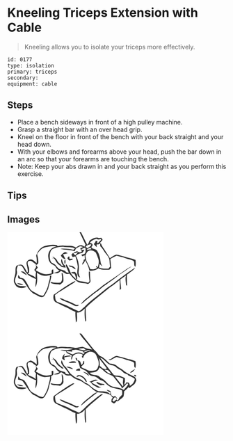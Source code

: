 # Kneeling Triceps Extension with Cable
> Kneeling allows you to isolate your triceps more effectively.

``` 
id: 0177 
type: isolation 
primary: triceps 
secondary:  
equipment: cable 
``` 

## Steps

 - Place a bench sideways in front of a high pulley machine.
 - Grasp a straight bar with an over head grip.
 - Kneel on the floor in front of the bench with your back straight and your head down.
 - With your elbows and forearms above your head, push the bar down in an arc so that your forearms are touching the bench.
 - Note: Keep your abs drawn in and your back straight as you perform this exercise.

## Tips


## Images

<svg width="360" height="175pt" viewBox="0 0 270 175" xmlns="http://www.w3.org/2000/svg">
  <g fill="#FFF">
    <path d="M0 0h124.6c3.68 7 6.78 14.28 10.29 21.36-.59 1.17-1.18 2.33-1.77 3.5-1.92-1.15-3.86-2.67-6.21-2.61-3.31.06-5.88 2.45-8.5 4.15-6.08-4.49-13.98-2.48-20.95-3.43-3.57-.5-7.1.28-10.57 1.03-.33-.42-1-1.27-1.34-1.69-7.19-1.52-14.59-.24-21.55 1.73-7.33 2.58-12.05 9.48-14.27 16.65 1.2 4.08 1.22 8.39.93 12.6-2.96-2.39-5.59-5.75-9.58-6.37-4.31-.28-8.74 3.48-7.85 8.05.87 4.22 2.05 8.39 2.23 12.73-.42.63-.85 1.27-1.26 1.91-2.06-4.54-4.29-9.22-7.73-12.88-3.34-1.85-7.28-.18-10.54 1.04-2.93 4.25-1.23 9.62-2.26 14.36-.77 4.55-3.25 9.04-2.2 13.73 1.53 3.82 3.66 8.14 7.87 9.49 4.62 1.28 9.91 1.14 14.02-1.58-5.32-1.69-11.55.33-16.37-2.97-2.08-2.38-4.53-5.39-3.61-8.77 1-5.01 4.25-9.66 3.15-14.95-.94-3.54.75-6.76 2.19-9.87 2.16.4 4.95-.45 6.57 1.43 3.11 3.77 4.59 8.63 7.91 12.26 4.3 4.97 10.55 7.5 16.53 9.83-.68 4.66-1.3 9.35-1.17 14.07 4.2-7.66 2.99-16.62 2.4-24.95 4.92 3.04 10.51 5.92 16.47 5.35 4.26-.31 8.24-2 12.12-3.67-.12-2.49-.23-4.99-.37-7.49-3.82.4-2.43 4.29-2.58 6.9-4.76 1.24-9.85 2.29-14.68.74-4.55-1.48-8.85-3.71-12.85-6.31 1.17-1.5 2.36-2.98 3.57-4.44-.45-.71-1.33-2.14-1.78-2.86l-.85.7.03-3.5.69.94c.65-.59 1.94-1.78 2.59-2.37.79-5.47-.76-10.81-1.95-16.09 2.46-4.18 5.8-7.88 9.95-10.43 3.32-1.86 7.28-1.6 10.86-2.65 4.2-1.11 8.53-.71 12.8-.27-3.02.99-6.25 1.79-8.78 3.82-4.3 3.89-6.56 10.02-5.34 15.76.3 4.31 2.3 8.62 6 11.01 2.37 1.6 5.56 2.41 6.8 5.26 1.36 2.83 3.91 4.69 6.54 6.26-3.33 1.49-6.83 2.53-10.19 3.92 2.19.14 4.42.47 6.62.15 2.48-.44 4.15-2.44 5.9-4.06 2.98 1.6 5.83 3.43 8.71 5.2 1.83 1.13 4.03-.02 5.97-.21 3.77 4.97 8.09 9.61 13.18 13.24 5.47 4.12 12.76 2.25 18.9 4.56 2.27-1.36 4.82-3.26 4.17-6.31-.78-4.95-.57-9.97-.88-14.96-.33-.09-.99-.28-1.32-.37l-.48.22c-.38 5.07.25 10.15.94 15.16.44 2.54-1.96 4.9-4.44 3.62-6.01-1.98-12.82-1.34-18.27-4.87.4-.4 1.2-1.2 1.59-1.6-.14-2.4-.29-4.79-.38-7.19-1.14-1.54-2.12-3.23-3.55-4.53-2.25-.16-4.49.25-6.72.49 1.46 1.87 3.62 2.51 5.9 2.48 1.39 3.02 2.68 6.18 2.88 9.54-4.45-3.86-8.83-8.43-10.67-14.19-1.68-4.15-3.72-8.18-6.38-11.79-.32.82-.59 1.66-.82 2.51 1.44 4.16 3.71 7.99 5.08 12.18-2.81.52-4.9-.97-6.37-3.22-2.86-.84-5.75-1.64-8.55-2.66-3.38-1.32-5.41-4.47-7.72-7.06-2.05-2.46-5.55-2.92-7.78-5.12-3-5.98-3.03-13.38-.35-19.49.8-2.11 3.04-3.09 4.92-4.05 5.98-2.48 12.59-3.59 19.03-2.66 5.89.33 11.9.16 17.55 2.1-.61.71-1.83 2.12-2.44 2.83-7.4-1.86-15.16-2.32-22.76-1.78 8.03 2.4 16.63 1.22 24.55 4.13.83-1.5 1.64-3.01 2.43-4.53 2.05-1.24 4.07-2.54 6.23-3.57 2.01-1.22 4.17.57 6.16.92-1.64.74-3.29 1.45-4.95 2.13.41 1.9 1.45 3.5 2.82 4.85-2.01 3.58-5.81 1.93-8.43.14-1.96.84-3.93 1.65-5.92 2.44.54.42 1.08.85 1.62 1.27 1.91-.91 3.94-1.52 6.04-1.85-1.49 1.98-3.18 3.79-4.98 5.48-1.11-1.47-2.24-2.92-3.39-4.36-1.08 1.01-2.25 1.98-3.05 3.24.53 1.34 1.31 2.55 2.03 3.79 1.62-.34 3.25-.68 4.87-1.04 1.86 5.66 3.26 11.48 4.06 17.38-.19 5.36-2.17 11.05.26 16.2.6 1.7 2.43 2.24 3.86 3.02-1.35-3.22-3.01-6.53-2.57-10.12 1.11-9.27.2-19.36-4.9-27.39 3.18-3.17 7.6-3.93 11.65-5.39.96-1.76 2.1-3.42 3.27-5.03-1.97-.02-3.94-.09-5.91-.2 2.01-2.04 4.69-3.08 7.43-3.74.27 3.26 1.02 6.79-.43 9.88-1.49 2.03-4.39 1.81-6.54 2.67.66.93 1.39 1.8 2.1 2.7.9-.44 2.69-1.33 3.59-1.77l.6 6.62-2.14 1.23c-.08.94-.16 1.89-.25 2.83-1.54 1.59-2.49 3.53-2.23 5.77 2.14-2.47 4.69-4.93 4.76-8.47 2.92 5.73 6.38 11.34 7.22 17.85l.33.42.36.35c.48.01 1.44.05 1.93.07 4.68-.23 9.45-1.14 13.14-4.25 5.72 3.52 12.52 2.23 18.87 2.5 1.09-1.06 2.19-2.12 3.28-3.18-.8-5.1-.52-10.3-1.66-15.35 3.62-1.98 7.16-4.14 11.01-5.65 4.68 1.43 9.59 2.06 14.15 3.9 5 2.12 10.75 2.35 15.39 5.33 1.82 2.91-.6 7.68 2.94 9.81.72-3.88.73-7.85.16-11.75-6.15-2.87-12.96-3.63-19.31-5.91-4.66-1.06-9.16-3.01-13.94-3.4-4.14 1.08-7.47 4.04-11.01 6.31-3.02-5.51-6.88-10.49-10.01-15.94-2.02-2.84-4.19-5.6-5.04-9.06l-2.2-1.24c1.63-1.85 3.23-3.73 4.72-5.7-.71-1.12-1.38-2.28-2.19-3.32-1.41.02-2.79.36-4.17.59-4.84-2.44-9.86.36-14.05 2.81-3.68 1.58-2.83 6.48-6.03 8.66-3.81-7.11-7.08-14.49-10.78-21.66l.9-.01H270v175H0V0m98.52 34.68c-2.35 1.31-4.22 3.32-6.12 5.18 1.41 3.36 4.32 5.95 7.95 6.62-1.44-2.85-2.88-5.69-4.24-8.57 2.76-.24 5.52-.67 8.12-1.67-1.81-.71-3.72-2.6-5.71-1.56m-20.57 6.95c.61.83 1.85 2.51 2.46 3.34-1.14-.11-3.44-.35-4.58-.46 1.69.36 3.39.66 5.1.91 2.74 3.52 4.13 8.25 8.1 10.69 1.74 1.25 3.31 2.75 5.15 3.86 2.17.5 4.39.68 6.57 1.15-.36-1.22-.72-2.44-1.06-3.67-4.16-2.54-4.28-7.64-5.98-11.71-2.13 4.8.44 9.62 3.88 12.96-1.64-.55-3.28-1.09-4.91-1.67-.14-.46-.43-1.37-.57-1.83-2.7-1.42-4.88-3.58-6.13-6.38-1.5-3.47-5.04-5.22-8.03-7.19m25.57 3.05c1.07 1.44 1.87 3.29 3.6 4.07 1.86-.24 3.65-.85 5.46-1.33 0-.47 0-1.41-.01-1.88-1.73.09-3.46.2-5.19.31-.33-1.47.34-3.38-1.05-4.47-1 1.05-1.9 2.18-2.81 3.3M99.01 55c2.13-2.1 1.29-5.06 1.03-7.69-2.76 1.7-1.2 5.19-1.03 7.69m6.84 2.45c.76.78 1.53 1.54 2.31 2.3 4.04-.63 6.03 3.74 9.81 4.11-1.71-5.05-7.38-6.38-12.12-6.41m94.52 9.98c-11.84 8.16-23.63 16.36-35.55 24.41-7.75 6.65-16.25 12.33-24.08 18.89-4.89 4.15-10.51 7.82-13.82 13.47 4.51-2.34 7.73-6.37 11.75-9.38 4.76-3.62 9.26-7.56 14.11-11.06 6.34-4.22 11.69-9.77 18.18-13.8 6.09-4.62 12.68-8.56 18.48-13.56 5.54-5 12.38-8.21 18.17-12.88 2.06-1.68 4.5-2.77 6.67-4.29-5.19 1.68-9.39 5.28-13.91 8.2m-16.93 20.76c-5.03 3.74-10.43 6.99-15.23 11.05-11.97 9.95-24.87 18.86-35.67 30.17-3.14 2.3-5.56 6.29-9.59 6.91-6.76-3.43-13.91-6.03-20.46-9.9-5.51-2.04-10.98-4.23-16.45-6.37-3.84-2.44-3.03-7.73-3.92-11.6 5.61-5.09 12.62-8.14 18.79-12.42 3.58-2.18 6.96-4.67 10.59-6.77 2.34-1.47 5.02-2.83 6.17-5.53-13.55 6.33-25.48 15.57-37.64 24.15-1.27 4.62-.62 10.53 3.94 13.12 5.03 2.47 9.97 5.15 15.1 7.43 6.47 2.29 11.93 6.7 18.47 8.87-.57 6.1.59 12.19.84 18.28 1.05-.97 1.99-2.12 1.89-3.66.3-4.47.04-8.97-.2-13.44 5.59.65 9.76-3.21 13.63-6.6-.72 7.43-.49 15.06 1.04 22.38.64-.96 1.8-1.87 1.33-3.19-.63-6.8-.81-13.64-.88-20.46 11.71-11.87 25.24-21.7 38-32.38 4.16-3.67 9.14-6.23 13.32-9.87 2.33-1.98 4.72-3.89 7.2-5.69.39 5.59.45 11.19.19 16.79.85-.67 2.48-1.06 2.39-2.44-.12-5.2-1.46-10.32-1.15-15.55 3.19-2.32 6.36-4.68 9.65-6.89-1.74 4.96-.3 10.21-.05 15.3-.13 1.31.82 1.94 1.95 2.3-.02-6.33-.9-12.64-.21-18.97 4.7-4.12 10.92-6.62 14.22-12.19-12.97 8.27-25.25 17.57-37.26 27.17M23.13 67.86c3.9 1.52 6.58 5.3 10.82 5.97-1.42-1.83-2.91-3.62-4.7-5.1-1.79-1.27-4.07-.95-6.12-.87m70.53 2.56c.46 5.44 2.61 12.02-1.9 16.38-5.81.78-11.74.35-17.41-1.09.46 1.45 1.54 2.46 3.02 2.73 4.43 1.35 9.15.88 13.65 1.9 2.2-1.86 5.45-3.3 5.83-6.51.14-4.44-.17-8.94-1.53-13.18-.42-.06-1.25-.18-1.66-.23m-74.83 3.5c.1 1.96-1.38 5 1.16 5.89 1.98.86 4.63.23 6.11 2.07 7.48 8.82 11.71 21.49 23.28 25.95 4.08 2.32 9.48 6.31 13.93 2.53 3.09-3.67 4.76-8.32 7.19-12.42 1.44-7.9 4.8-15.37 5.54-23.39-.65.12-1.96.36-2.62.47 1.11 5-1.88 9.61-2.59 14.46-1.13 6.98-4.54 13.21-8.2 19.13-1.14 1.51-3.1.68-4.59.39-4.51-.93-8.03-4.09-12.14-5.93-3.1-1.35-6.1-3.42-7.52-6.6-2.44-5.05-4.91-10.1-8.29-14.61-1.62-2.61-5.06-2.74-7.73-3.57-.9-1.67-2.14-3.1-3.53-4.37m-1.86 13.64c2.39 3.27 6.88 3.46 10.57 3.06-3.08-2.17-6.98-2.37-10.57-3.06m73.09 26.11c2.29 1.93 4.58 3.99 7.52 4.89 5.85 2.15 11.44 4.88 17.13 7.38 2.83 1.91 6.79 2.68 8.99-.56-1.62-.01-3.23 0-4.84.03-6.12-3.54-12.65-6.35-19.39-8.47-2.92-1.69-5.96-3.17-9.41-3.27z"/>
    <path d="M142.46 18.31c2.55-3.97 7.15-5.69 11.44-7.05 2.37 2 5.14 1.17 7.82.42.36 2.32-1.45 3.73-3.2 4.77-.99.71-1.84 3.55-3.3 2.3.02-1.11.11-2.22.28-3.32-1.01-.12-2.01-.23-3.01-.34-.21.59-.61 1.77-.82 2.37-.76 1.09-2.32 1.98-2.02 3.52 1.42 1.76 3.08 3.31 4.72 4.87-.16-1.64-.25-3.27-.23-4.93 2.3.36 4.44-.11 6.09-1.85.01 1.62 0 3.23-.02 4.85 4.55 3.96 6.93 9.62 10.75 14.19 2.39 3.04 4.99 6.32 5.37 10.31.26 3.6.32 7.23.99 10.79-.93 1.16-1.84 2.34-2.74 3.53-5.54.13-11.33.6-16.41-2.07.44-2.09.88-4.19 1.24-6.29 1.33 1.76 2.9 3.31 4.72 4.55-.87-2.02-2.52-3.73-2.89-5.94-.94-7.24-2.12-14.92-6.36-21.03-2.2-3.74-7.66-2.31-9.91-6.04.7-1.52 2.84-3.09 1.92-4.94-.39-2.1-2.87-2.08-4.43-2.67z"/>
    <path d="M135.02 24.36c3.14-1.51 6.32-4.22 10.04-3.04-1.3 3.15-4.62 4.61-7.25 6.46-.91-1.16-1.84-2.3-2.79-3.42zM137.95 29.07c1.81-.89 3.6-1.8 5.39-2.72.59 1 1.19 2 1.79 2.99-2.66.31-5.28.87-7.9 1.41l.72-1.68zM140.23 32.27c4.02-2.26 8.74 0 12.18 2.33 2.08 3.57 3.2 7.59 4.63 11.44 1.87 4.75.22 9.8-1.03 14.46-.72-.71-1.43-1.43-2.13-2.14l-.89.97c.6.7 1.21 1.39 1.8 2.1-3.45 2.56-7.81 3.15-11.89 1.98-1.36-4.45-3.63-8.51-5.73-12.63-1.73-3.12-1.41-6.81-2.44-10.15 1.49-2.96 2.04-7 5.5-8.36zM35.29 51.34c1.23-2.46 4.74-2.49 6.88-1.36 2.4 1.65 4.61 3.57 7.09 5.11.02 1.73.13 3.46.42 5.17-1.02 1.63-2.05 3.26-3.1 4.87.99 1.23 1.99 2.45 2.96 3.7-.61 3.27-.77 6.61-.57 9.93-3.43-4.24-9.32-4.81-13.6-7.92.72-.44 1.45-.87 2.18-1.28.15-3.41.58-7.04-.87-10.24-1.15-2.46-1.95-5.26-1.39-7.98z"/>
  </g>
  <g fill="#333">
    <path d="M124.6 0h3.52l-.9.01c3.7 7.17 6.97 14.55 10.78 21.66 3.2-2.18 2.35-7.08 6.03-8.66 4.19-2.45 9.21-5.25 14.05-2.81 1.38-.23 2.76-.57 4.17-.59.81 1.04 1.48 2.2 2.19 3.32-1.49 1.97-3.09 3.85-4.72 5.7l2.2 1.24c.85 3.46 3.02 6.22 5.04 9.06 3.13 5.45 6.99 10.43 10.01 15.94 3.54-2.27 6.87-5.23 11.01-6.31 4.78.39 9.28 2.34 13.94 3.4 6.35 2.28 13.16 3.04 19.31 5.91.57 3.9.56 7.87-.16 11.75-3.54-2.13-1.12-6.9-2.94-9.81-4.64-2.98-10.39-3.21-15.39-5.33-4.56-1.84-9.47-2.47-14.15-3.9-3.85 1.51-7.39 3.67-11.01 5.65 1.14 5.05.86 10.25 1.66 15.35-1.09 1.06-2.19 2.12-3.28 3.18-6.35-.27-13.15 1.02-18.87-2.5-3.69 3.11-8.46 4.02-13.14 4.25-.49-.02-1.45-.06-1.93-.07l-.36-.35-.33-.42c-.84-6.51-4.3-12.12-7.22-17.85-.07 3.54-2.62 6-4.76 8.47-.26-2.24.69-4.18 2.23-5.77.09-.94.17-1.89.25-2.83l2.14-1.23-.6-6.62c-.9.44-2.69 1.33-3.59 1.77-.71-.9-1.44-1.77-2.1-2.7 2.15-.86 5.05-.64 6.54-2.67 1.45-3.09.7-6.62.43-9.88-2.74.66-5.42 1.7-7.43 3.74 1.97.11 3.94.18 5.91.2-1.17 1.61-2.31 3.27-3.27 5.03-4.05 1.46-8.47 2.22-11.65 5.39 5.1 8.03 6.01 18.12 4.9 27.39-.44 3.59 1.22 6.9 2.57 10.12-1.43-.78-3.26-1.32-3.86-3.02-2.43-5.15-.45-10.84-.26-16.2-.8-5.9-2.2-11.72-4.06-17.38-1.62.36-3.25.7-4.87 1.04-.72-1.24-1.5-2.45-2.03-3.79.8-1.26 1.97-2.23 3.05-3.24 1.15 1.44 2.28 2.89 3.39 4.36 1.8-1.69 3.49-3.5 4.98-5.48-2.1.33-4.13.94-6.04 1.85-.54-.42-1.08-.85-1.62-1.27 1.99-.79 3.96-1.6 5.92-2.44 2.62 1.79 6.42 3.44 8.43-.14-1.37-1.35-2.41-2.95-2.82-4.85 1.66-.68 3.31-1.39 4.95-2.13-1.99-.35-4.15-2.14-6.16-.92-2.16 1.03-4.18 2.33-6.23 3.57-.79 1.52-1.6 3.03-2.43 4.53-7.92-2.91-16.52-1.73-24.55-4.13 7.6-.54 15.36-.08 22.76 1.78.61-.71 1.83-2.12 2.44-2.83-5.65-1.94-11.66-1.77-17.55-2.1-6.44-.93-13.05.18-19.03 2.66-1.88.96-4.12 1.94-4.92 4.05-2.68 6.11-2.65 13.51.35 19.49 2.23 2.2 5.73 2.66 7.78 5.12 2.31 2.59 4.34 5.74 7.72 7.06 2.8 1.02 5.69 1.82 8.55 2.66 1.47 2.25 3.56 3.74 6.37 3.22-1.37-4.19-3.64-8.02-5.08-12.18.23-.85.5-1.69.82-2.51 2.66 3.61 4.7 7.64 6.38 11.79 1.84 5.76 6.22 10.33 10.67 14.19-.2-3.36-1.49-6.52-2.88-9.54-2.28.03-4.44-.61-5.9-2.48 2.23-.24 4.47-.65 6.72-.49 1.43 1.3 2.41 2.99 3.55 4.53.09 2.4.24 4.79.38 7.19-.39.4-1.19 1.2-1.59 1.6 5.45 3.53 12.26 2.89 18.27 4.87 2.48 1.28 4.88-1.08 4.44-3.62-.69-5.01-1.32-10.09-.94-15.16l.48-.22c.33.09.99.28 1.32.37.31 4.99.1 10.01.88 14.96.65 3.05-1.9 4.95-4.17 6.31-6.14-2.31-13.43-.44-18.9-4.56-5.09-3.63-9.41-8.27-13.18-13.24-1.94.19-4.14 1.34-5.97.21-2.88-1.77-5.73-3.6-8.71-5.2-1.75 1.62-3.42 3.62-5.9 4.06-2.2.32-4.43-.01-6.62-.15 3.36-1.39 6.86-2.43 10.19-3.92-2.63-1.57-5.18-3.43-6.54-6.26-1.24-2.85-4.43-3.66-6.8-5.26-3.7-2.39-5.7-6.7-6-11.01-1.22-5.74 1.04-11.87 5.34-15.76 2.53-2.03 5.76-2.83 8.78-3.82-4.27-.44-8.6-.84-12.8.27-3.58 1.05-7.54.79-10.86 2.65-4.15 2.55-7.49 6.25-9.95 10.43 1.19 5.28 2.74 10.62 1.95 16.09-.65.59-1.94 1.78-2.59 2.37l-.69-.94-.03 3.5.85-.7c.45.72 1.33 2.15 1.78 2.86-1.21 1.46-2.4 2.94-3.57 4.44 4 2.6 8.3 4.83 12.85 6.31 4.83 1.55 9.92.5 14.68-.74.15-2.61-1.24-6.5 2.58-6.9.14 2.5.25 5 .37 7.49-3.88 1.67-7.86 3.36-12.12 3.67-5.96.57-11.55-2.31-16.47-5.35.59 8.33 1.8 17.29-2.4 24.95-.13-4.72.49-9.41 1.17-14.07-5.98-2.33-12.23-4.86-16.53-9.83-3.32-3.63-4.8-8.49-7.91-12.26-1.62-1.88-4.41-1.03-6.57-1.43-1.44 3.11-3.13 6.33-2.19 9.87 1.1 5.29-2.15 9.94-3.15 14.95-.92 3.38 1.53 6.39 3.61 8.77 4.82 3.3 11.05 1.28 16.37 2.97-4.11 2.72-9.4 2.86-14.02 1.58-4.21-1.35-6.34-5.67-7.87-9.49-1.05-4.69 1.43-9.18 2.2-13.73 1.03-4.74-.67-10.11 2.26-14.36 3.26-1.22 7.2-2.89 10.54-1.04 3.44 3.66 5.67 8.34 7.73 12.88.41-.64.84-1.28 1.26-1.91-.18-4.34-1.36-8.51-2.23-12.73-.89-4.57 3.54-8.33 7.85-8.05 3.99.62 6.62 3.98 9.58 6.37.29-4.21.27-8.52-.93-12.6 2.22-7.17 6.94-14.07 14.27-16.65 6.96-1.97 14.36-3.25 21.55-1.73.34.42 1.01 1.27 1.34 1.69 3.47-.75 7-1.53 10.57-1.03 6.97.95 14.87-1.06 20.95 3.43 2.62-1.7 5.19-4.09 8.5-4.15 2.35-.06 4.29 1.46 6.21 2.61.59-1.17 1.18-2.33 1.77-3.5C131.38 14.28 128.28 7 124.6 0m17.86 18.31c1.56.59 4.04.57 4.43 2.67.92 1.85-1.22 3.42-1.92 4.94 2.25 3.73 7.71 2.3 9.91 6.04 4.24 6.11 5.42 13.79 6.36 21.03.37 2.21 2.02 3.92 2.89 5.94-1.82-1.24-3.39-2.79-4.72-4.55-.36 2.1-.8 4.2-1.24 6.29 5.08 2.67 10.87 2.2 16.41 2.07.9-1.19 1.81-2.37 2.74-3.53-.67-3.56-.73-7.19-.99-10.79-.38-3.99-2.98-7.27-5.37-10.31-3.82-4.57-6.2-10.23-10.75-14.19.02-1.62.03-3.23.02-4.85-1.65 1.74-3.79 2.21-6.09 1.85-.02 1.66.07 3.29.23 4.93-1.64-1.56-3.3-3.11-4.72-4.87-.3-1.54 1.26-2.43 2.02-3.52.21-.6.61-1.78.82-2.37 1 .11 2 .22 3.01.34-.17 1.1-.26 2.21-.28 3.32 1.46 1.25 2.31-1.59 3.3-2.3 1.75-1.04 3.56-2.45 3.2-4.77-2.68.75-5.45 1.58-7.82-.42-4.29 1.36-8.89 3.08-11.44 7.05m-7.44 6.05c.95 1.12 1.88 2.26 2.79 3.42 2.63-1.85 5.95-3.31 7.25-6.46-3.72-1.18-6.9 1.53-10.04 3.04m2.93 4.71l-.72 1.68c2.62-.54 5.24-1.1 7.9-1.41-.6-.99-1.2-1.99-1.79-2.99-1.79.92-3.58 1.83-5.39 2.72m2.28 3.2c-3.46 1.36-4.01 5.4-5.5 8.36 1.03 3.34.71 7.03 2.44 10.15 2.1 4.12 4.37 8.18 5.73 12.63 4.08 1.17 8.44.58 11.89-1.98-.59-.71-1.2-1.4-1.8-2.1l.89-.97c.7.71 1.41 1.43 2.13 2.14 1.25-4.66 2.9-9.71 1.03-14.46-1.43-3.85-2.55-7.87-4.63-11.44-3.44-2.33-8.16-4.59-12.18-2.33M35.29 51.34c-.56 2.72.24 5.52 1.39 7.98 1.45 3.2 1.02 6.83.87 10.24-.73.41-1.46.84-2.18 1.28 4.28 3.11 10.17 3.68 13.6 7.92-.2-3.32-.04-6.66.57-9.93-.97-1.25-1.97-2.47-2.96-3.7 1.05-1.61 2.08-3.24 3.1-4.87-.29-1.71-.4-3.44-.42-5.17-2.48-1.54-4.69-3.46-7.09-5.11-2.14-1.13-5.65-1.1-6.88 1.36z"/>
    <path d="M98.52 34.68c1.99-1.04 3.9.85 5.71 1.56-2.6 1-5.36 1.43-8.12 1.67 1.36 2.88 2.8 5.72 4.24 8.57-3.63-.67-6.54-3.26-7.95-6.62 1.9-1.86 3.77-3.87 6.12-5.18zM77.95 41.63c2.99 1.97 6.53 3.72 8.03 7.19 1.25 2.8 3.43 4.96 6.13 6.38.14.46.43 1.37.57 1.83 1.63.58 3.27 1.12 4.91 1.67-3.44-3.34-6.01-8.16-3.88-12.96 1.7 4.07 1.82 9.17 5.98 11.71.34 1.23.7 2.45 1.06 3.67-2.18-.47-4.4-.65-6.57-1.15-1.84-1.11-3.41-2.61-5.15-3.86-3.97-2.44-5.36-7.17-8.1-10.69-1.71-.25-3.41-.55-5.1-.91 1.14.11 3.44.35 4.58.46-.61-.83-1.85-2.51-2.46-3.34zM103.52 44.68c.91-1.12 1.81-2.25 2.81-3.3 1.39 1.09.72 3 1.05 4.47 1.73-.11 3.46-.22 5.19-.31.01.47.01 1.41.01 1.88-1.81.48-3.6 1.09-5.46 1.33-1.73-.78-2.53-2.63-3.6-4.07zM99.01 55c-.17-2.5-1.73-5.99 1.03-7.69.26 2.63 1.1 5.59-1.03 7.69zM105.85 57.45c4.74.03 10.41 1.36 12.12 6.41-3.78-.37-5.77-4.74-9.81-4.11-.78-.76-1.55-1.52-2.31-2.3zM200.37 67.43c4.52-2.92 8.72-6.52 13.91-8.2-2.17 1.52-4.61 2.61-6.67 4.29-5.79 4.67-12.63 7.88-18.17 12.88-5.8 5-12.39 8.94-18.48 13.56-6.49 4.03-11.84 9.58-18.18 13.8-4.85 3.5-9.35 7.44-14.11 11.06-4.02 3.01-7.24 7.04-11.75 9.38 3.31-5.65 8.93-9.32 13.82-13.47 7.83-6.56 16.33-12.24 24.08-18.89 11.92-8.05 23.71-16.25 35.55-24.41z"/>
    <path d="M183.44 88.19c12.01-9.6 24.29-18.9 37.26-27.17-3.3 5.57-9.52 8.07-14.22 12.19-.69 6.33.19 12.64.21 18.97-1.13-.36-2.08-.99-1.95-2.3-.25-5.09-1.69-10.34.05-15.3-3.29 2.21-6.46 4.57-9.65 6.89-.31 5.23 1.03 10.35 1.15 15.55.09 1.38-1.54 1.77-2.39 2.44.26-5.6.2-11.2-.19-16.79-2.48 1.8-4.87 3.71-7.2 5.69-4.18 3.64-9.16 6.2-13.32 9.87-12.76 10.68-26.29 20.51-38 32.38.07 6.82.25 13.66.88 20.46.47 1.32-.69 2.23-1.33 3.19-1.53-7.32-1.76-14.95-1.04-22.38-3.87 3.39-8.04 7.25-13.63 6.6.24 4.47.5 8.97.2 13.44.1 1.54-.84 2.69-1.89 3.66-.25-6.09-1.41-12.18-.84-18.28-6.54-2.17-12-6.58-18.47-8.87-5.13-2.28-10.07-4.96-15.1-7.43-4.56-2.59-5.21-8.5-3.94-13.12 12.16-8.58 24.09-17.82 37.64-24.15-1.15 2.7-3.83 4.06-6.17 5.53-3.63 2.1-7.01 4.59-10.59 6.77-6.17 4.28-13.18 7.33-18.79 12.42.89 3.87.08 9.16 3.92 11.6 5.47 2.14 10.94 4.33 16.45 6.37 6.55 3.87 13.7 6.47 20.46 9.9 4.03-.62 6.45-4.61 9.59-6.91 10.8-11.31 23.7-20.22 35.67-30.17 4.8-4.06 10.2-7.31 15.23-11.05zM23.13 67.86c2.05-.08 4.33-.4 6.12.87 1.79 1.48 3.28 3.27 4.7 5.1-4.24-.67-6.92-4.45-10.82-5.97zM93.66 70.42c.41.05 1.24.17 1.66.23 1.36 4.24 1.67 8.74 1.53 13.18-.38 3.21-3.63 4.65-5.83 6.51-4.5-1.02-9.22-.55-13.65-1.9-1.48-.27-2.56-1.28-3.02-2.73 5.67 1.44 11.6 1.87 17.41 1.09 4.51-4.36 2.36-10.94 1.9-16.38zM18.83 73.92c1.39 1.27 2.63 2.7 3.53 4.37 2.67.83 6.11.96 7.73 3.57 3.38 4.51 5.85 9.56 8.29 14.61 1.42 3.18 4.42 5.25 7.52 6.6 4.11 1.84 7.63 5 12.14 5.93 1.49.29 3.45 1.12 4.59-.39 3.66-5.92 7.07-12.15 8.2-19.13.71-4.85 3.7-9.46 2.59-14.46.66-.11 1.97-.35 2.62-.47-.74 8.02-4.1 15.49-5.54 23.39-2.43 4.1-4.1 8.75-7.19 12.42-4.45 3.78-9.85-.21-13.93-2.53-11.57-4.46-15.8-17.13-23.28-25.95-1.48-1.84-4.13-1.21-6.11-2.07-2.54-.89-1.06-3.93-1.16-5.89zM16.97 87.56c3.59.69 7.49.89 10.57 3.06-3.69.4-8.18.21-10.57-3.06z"/>
    <path d="M90.06 113.67c3.45.1 6.49 1.58 9.41 3.27 6.74 2.12 13.27 4.93 19.39 8.47 1.61-.03 3.22-.04 4.84-.03-2.2 3.24-6.16 2.47-8.99.56-5.69-2.5-11.28-5.23-17.13-7.38-2.94-.9-5.23-2.96-7.52-4.89z"/>
  </g>
</svg>

<svg width="360" height="175pt" viewBox="0 0 270 175" xmlns="http://www.w3.org/2000/svg">
  <g fill="#FFF">
    <path d="M0 0h124.53c2.16 2.99 4 6.23 6.54 8.93 5.67 5.7 9.95 12.58 15.31 18.56-2.46-.51-4.94-.88-7.42-1.26-3.22-.59-5.9-2.78-9.12-3.39-4.35.03-8.48 2.01-12.85 1.9-3.62-.53-7.19-1.5-10.89-1.4-6.42.14-12.94-1.33-19.22.68l-1.36-1.68c-6.97-1.57-14.1-.2-20.9 1.5C57 26.26 52.03 33.3 49.74 40.66c1.21 4.1 1.21 8.44.91 12.67-3.07-2.86-6.28-5.76-10.46-6.85-2.89 1.28-6.69 2.7-6.91 6.42-.12 5.02 2.3 9.74 2.21 14.81l-1.3 1.9c-2.05-4.52-4.29-9.13-7.66-12.81-3.3-1.87-7.3-.26-10.56.97-3.15 4.55-1.01 10.36-2.49 15.39-.99 4.71-3.73 9.93-1.21 14.6 1.59 3.34 3.89 6.96 7.79 7.76 4.46.72 9.45.94 13.32-1.8-4.35-.91-8.86-.53-13.22-1.38-3.6-.71-5.57-4.19-6.86-7.3-.52-4.66 2.31-8.74 3.25-13.15.43-2.96-.4-5.92-.21-8.89.6-2 1.56-3.86 2.34-5.8 2.17.4 4.99-.48 6.61 1.41 3.12 3.78 4.61 8.64 7.92 12.29 4.31 4.94 10.57 7.51 16.55 9.81-.65 4.67-1.3 9.37-1.21 14.1 4.15-7.68 3.01-16.61 2.4-24.95 4.01 2.43 8.3 4.69 13.01 5.3 3.31.25 6.57-.5 9.84-.88.26 5.5-2 10.61-3.09 15.9-1.03 4.92-2.81 9.71-5.46 13.99-1.2 1.77-1.84 4.12-3.74 5.28-4.56.15-8.58-2.41-12.39-4.61-3.69-2.15-8.24-3.61-10.35-7.64-2.95-5.6-5.41-11.58-9.64-16.4-1.89-1.49-4.42-1.83-6.67-2.53a74.178 74.178 0 0 0-3.61-4.47c-.14 1.83-.26 3.67-.36 5.51 2.67.99 6.11.66 8.04 3.06 6.25 7.84 10.42 17.47 18.66 23.59 5.15 1.44 9.17 6.21 14.77 5.91 5.02-.85 6.19-6.58 8.58-10.24 2.71-4.02 2.95-8.97 4.37-13.48 1.3-4.76 3.32-9.54 2.71-14.59 1.22-.72 2.5-1.37 3.62-2.26.29-2.23.11-4.48.12-6.72-.97.05-1.94.11-2.91.16.08 2.04.17 4.09.29 6.13-5.03 1.47-10.52 2.43-15.6.59-4.24-1.54-8.3-3.59-12.08-6.07 1.16-1.51 2.35-3.01 3.56-4.49-.47-.74-1.42-2.22-1.89-2.96L49.89 59c-.03-1.34-.06-2.67-.08-4.01l.66 1.39c.71-.63 2.13-1.89 2.85-2.52.76-5.48-.79-10.83-1.98-16.13 2.46-4.15 5.77-7.83 9.89-10.39 3.33-1.86 7.28-1.65 10.88-2.67 4.23-1.2 8.63-.71 12.93-.28-3.03.98-6.25 1.81-8.79 3.83-4.36 3.9-6.58 10.1-5.35 15.86.3 4.33 2.38 8.64 6.12 10.99 2.37 1.56 5.48 2.4 6.69 5.23 1.37 2.82 3.93 4.64 6.54 6.2-3.33 1.55-6.86 2.53-10.25 3.91 2.16.15 4.35.45 6.52.18 2.44-.52 4.1-2.53 6.13-3.82 3.12 1.12 5.58 3.38 8.34 5.13 2.59 1.02 5.48.48 8.2.47 2.75 2.08 5.38 4.4 8.55 5.84 4.66 2.4 10 3.48 14.1 6.89 3.02 2.51 7.1 3.31 9.94 6.1 4.17 3.79 8.37 7.65 13.56 10.04-5.77 1.07-9.55 5.82-14.07 9.1-5.21 4.34-11.11 8.24-14.54 14.27 4.34-2.84 7.92-6.63 11.98-9.83 5.7-4.52 11.36-9.08 17.14-13.49 7.5.98 15.25 1.28 22.17 4.67 1.31 1.58 2.59 3.17 3.97 4.68-.69.88-1.38 1.76-2.08 2.64-.12 1.6-.23 3.2-.32 4.8 1.52.88 3.04 1.75 4.56 2.63 1.26-1 2.51-2.02 3.77-3.03l-.87-.72c1.29-.11 2.58-.23 3.88-.33 3.33-2.38 6.81-4.7 9.52-7.8.91-2.92.9-6.01 1.09-9.03 2.72-2.45 5.49-4.85 7.99-7.53l1.29 1.77c2.38-2.01 4.78-3.98 7.33-5.77 2.56-1.68 3.19-4.93 4.55-7.48-.67-2.69-1.65-5.66-4.46-6.82-6.98-3.14-13.95-6.61-19.73-11.72-3.07-2.3-6.71-3.73-9.5-6.44-3.4-3.17-8.26-3.36-12.59-4.24-.37-.38-1.11-1.15-1.48-1.53l-.56-.41c-4.03-3.93-7.99-8.15-13.22-10.49-3.85-1.35-5.37-5.42-8.16-8.04-2.08-1.93-4.18-3.86-5.92-6.12C140.54 16.64 134.01 8.3 127.42 0H270v175H0V0m177.57 44.5c-.73.03-2.19.1-2.93.14 1.24.56 2.57 1.78 3.99.96 3.37-1.64 6.45-3.86 10.04-5.05 4.36 1.55 9.06 1.87 13.36 3.59 5.19 2.5 11.31 2.51 16.22 5.67 1.91 2.81-1.06 8.15 2.92 9.38.61-3.75.68-7.58-.04-11.32-3.72-1.63-7.56-2.94-11.58-3.61-6.82-1.92-13.59-4.13-20.51-5.67-4.42.16-7.82 3.74-11.47 5.91m34.32 23.35c4.02-.51 6.71-3.71 8.84-6.85-2.96 2.25-6.95 3.45-8.84 6.85m-188.82-.07c3.88 1.62 6.67 5.16 10.82 6.17-1.33-1.9-2.83-3.71-4.62-5.18-1.82-1.25-4.12-.97-6.2-.99m70.71 2.12c.13 5.61 2.66 12.37-1.98 16.89-5.82.88-11.76.37-17.44-1.06.29.47.86 1.41 1.14 1.88 4.81 2.47 10.44 1.47 15.57 2.7 2.64-2.05 6.43-4.14 5.79-8.11-.4-4.11.59-9.41-3.08-12.3m124.88 2c.32 1.36 2.1 2.57 3.47 2.02 1.17-1.68-2.63-3.77-3.47-2.02M112.47 86.33c-10.59 5.76-20.33 12.93-30.13 19.9-1.03.8-2.71 1.31-2.56 2.9-.95 4.31.09 9.51 4.19 11.84 5.01 2.47 9.94 5.13 15.04 7.42 6.51 2.27 11.96 6.72 18.54 8.88-.53 6.13.56 12.26.89 18.38.89-1.05 1.89-2.18 1.82-3.67.29-4.5.04-9.02-.2-13.53 5.61.68 9.76-3.23 13.65-6.6-.67 7.47-.54 15.13 1.09 22.47.53-1.02 1.64-1.93 1.25-3.22-.64-6.82-.8-13.68-.86-20.53 9.28-9.4 19.77-17.51 29.96-25.88-1.55.18-3.27 0-4.57 1.02-6.87 4.61-13.07 10.11-19.36 15.48-4.78 3.86-8.65 8.69-13.48 12.5-1.53 1.24-3.42 3.5-5.59 2.31-4.91-2.76-10.34-4.41-15.23-7.19-6.76-3.95-14.51-5.74-21.51-9.14-3.16-2.85-2.56-7.6-3.24-11.43 2.53-1.93 5.04-3.91 7.79-5.52 8.85-5.17 17.44-10.77 25.9-16.54-1.13-.37-2.37-.67-3.39.15m-95.53 1.26c2.5 3.14 6.9 3.44 10.6 3.02-3.12-2.11-7-2.37-10.6-3.02M90.1 113.7c2.29 1.91 4.57 3.96 7.49 4.84 5.9 2.16 11.53 4.9 17.26 7.44 2.75 1.85 6.64 2.6 8.76-.57-1.59-.01-3.17-.01-4.75.02-6.16-3.5-12.67-6.37-19.43-8.49-2.89-1.68-5.92-3.07-9.33-3.24z"/>
    <path d="M80.78 27.77c6.16-2.22 12.88-3.56 19.38-2.19 4.45.08 8.91.07 13.29.97-3.56.72-7.1 1.58-10.7 2.08-3.75-.16-7.52-.55-11.26 0 3.19.8 6.47 1.22 9.73 1.72.49 1.03.9 2.08 1.3 3.14 3.03 1.26 5.91 2.83 8.87 4.23-.87 2.51-1.39 5.14-1.03 7.8 1.47-1.79 1.81-4.14 2.59-6.26 4.17-5.11 11.91-6.23 17.41-2.56-.66 1.05-1.28 2.13-1.85 3.23.59.87 1.22 1.72 1.89 2.55 1.36-2.54 2.04-5.77 4.67-7.37 2.21-1.41 4.38-3.03 6.94-3.72 4.69-.32 10.03 2.03 11.72 6.68 2.11 5.35 5.19 11.01 3.69 16.93-1.15 3.09-1.73 7.25-5.42 8.33-4.98 1.29-10.86 1.9-15.35-1.12-2.97-1.81-6.85-1.98-9.18-4.82 1.79-1.81 3.51-3.68 5.24-5.55-.04-1.55-.06-3.11-.08-4.67-.41.14-1.24.43-1.65.57.21 2.74-1.16 4.91-3.15 6.64-.72-2.04-1.18-4.19-2.18-6.12-1.2-1.52-3.37-1.79-5-2.61 2.44 4.22 4.02 8.85 4.83 13.65 2.71 1.63 5.56 3.03 8.48 4.26 3.22 1.35 4.9 4.65 7.21 7.07 2.2 2.57 5.88 2.45 8.91 3.22 4.99.95 7.92 5.85 12.77 7.19 5.45 1.81 8.27 7.29 13.18 9.94 6.46 4.44 14.89 3.58 21.77 7.08.8 2.33.23 4.94.42 7.38-1.73 1.83-3.5 3.62-5.22 5.46-.21 2.05-1.56 3.54-3.04 4.84a266.6 266.6 0 0 1-1.52-2.02c-1.59 1.26-3.17 2.55-4.75 3.82-.84-.77-1.68-1.54-2.51-2.31 1.74-1.76 2.6-5.33 5.45-5.38 1.05 1.17 1.96 2.53 3.43 3.23-.95-2.14-2.56-3.86-4.26-5.42-.76.44-1.52.88-2.27 1.31-1.26-.73-2.53-1.45-3.81-2.13-.88-2.42-1.47-4.95-1.62-7.52-2.12-.94-4.3-1.75-6.55-2.27 1.22 2.4 3.76 3.26 6.17 3.98v3.87c-5.06-6.37-13.71-4.8-20.81-5.56-6.15-2.47-11.4-6.6-16.27-11.01-2.81-2.82-7.11-3.2-9.89-6.03-4.21-4.07-10.4-4.63-15.13-7.81-3.04-2.49-6.56-4.61-8.64-8.05-1.73-3.01-4.09-5.58-5.92-8.52-4.37-2.63-5.38-7.88-7.4-12.18-.21 2.03-1.42 4.27-.15 6.19 3.7 6.74 10.12 11.54 13.48 18.54-1.98-.21-3.95-.47-5.92-.77a33.57 33.57 0 0 0-1.46-3.09c-3.81-1.7-8.4-1.75-11.63-4.63-2.03-1.64-3.39-3.9-5.16-5.79-2.04-2.12-5.41-2.35-7.35-4.55-3.1-6.28-2.95-14.02.03-20.33 1.27-1.74 3.38-2.65 5.28-3.54m13.97 15.5c1.1 1.48 2.82 2.27 4.56 2.71l-1.2-4.72c3.79-1.14 7.73-1.61 11.67-1.84-.45-.39-1.34-1.18-1.78-1.58-3.52-.06-7.01.84-10.34 1.9.69-1.58 1.15-3.24 1.35-4.95-2.16 2.28-4.6 5.13-4.26 8.48m-16.84-1.09c.69.66 2.06 1.99 2.74 2.66-1.65-.07-3.3-.12-4.95-.16 1.68.25 3.37.46 5.06.61 2.26 2.83 3.7 6.22 6.03 9 2.52 2.08 5.22 3.95 7.69 6.1.7-.06 2.1-.19 2.8-.26-4.03-3.84-9.33-6.7-11.71-11.98-1.23-2.68-4.07-3.93-6.15-5.83-.38-.03-1.13-.11-1.51-.14m39.74-.41c.37 1.43.76 2.86 1.15 4.29.44.18 1.33.53 1.78.71-.16-1.37-.3-2.73-.44-4.1-.62-.22-1.87-.67-2.49-.9m-11.98 8.94c4.34.38 8.66-.31 12.99-.46-.13-.39-.38-1.17-.5-1.56-4.22-1.5-9-.87-12.49 2.02m-3.84 6.6c3.44 2.16 7.42 3.15 11.3 4.21-.31-1.1-1.03-1.93-2.16-2.22-2.82-1.44-5.95-2.26-9.14-1.99m16.24 6.17c2.49.64 5.06.66 7.61.73-.16-1.24-.34-2.48-.5-3.72-2.84-.37-5.2 1-7.11 2.99m12.5 2.5c3.6 2.12 7.09 4.4 10.22 7.2-.36-4.9-6.28-6.24-10.22-7.2m-7.95 5.67c-1.41.52-2.73 1.45-3.39 2.84 1.72.69 3.14-.65 4.67-1.2 4.1 1.14 8.24 3.63 10.15 7.58.66 1.2 1.41 3.02 3.22 2.34-1.74-6.24-8.04-11.59-14.65-11.56m18.7 11.34c-.03.05-.11.15-.15.2 3.62-.25 4.33 4.09 7.03 5.61 2.3 1.36 4.7 2.53 6.97 3.93 2.17 1.33 4.81.52 7.18.31-.76-.18-2.29-.53-3.05-.71-4.49-3.15-9.97-4.65-14.16-8.26 3.92-1.1 7.44-3.75 11.7-2.93-1.32-.51-2.62-1.05-3.91-1.63-4.19.06-7.44 3.3-11.61 3.48m13.09.21c-.13.39-.4 1.18-.54 1.58 2.03 2.66 5.32 3.72 8.31 4.87.07-.3.22-.89.3-1.18 1.81.16 3.63.27 5.45.3l-1.32-1.83c-4.36-.14-8.38-1.78-12.2-3.74zM122.49 26.58c3.17-.48 6.35-1.32 9.59-1.16 1.13.87 2.21 1.8 3.24 2.79-4.41 1.21-8.66-.36-12.83-1.63z"/>
    <path d="M111.39 28.92c2.23-.36 4.44-.81 6.68-1.03 4.24.15 8.23 1.78 12.35 2.62-.07.43-.22 1.28-.3 1.7.93.14 2.8.41 3.74.55-.92.94-1.83 1.87-2.74 2.81-3.1-2.41-7.33-3.77-11.18-2.51-2.44.67-4.57 2.11-6.98 2.88-3.53-.22-6.08-3.24-9.57-3.67-.29-.48-.87-1.45-1.16-1.94 3.28.18 6.57.46 9.82 1.03-.16-.61-.49-1.83-.66-2.44zM130.13 30.29c4.45 1.02 8.61-2.71 12.92-1.16-2.48.71-5.1 1.12-7.34 2.47-1.88-.34-3.77-.66-5.58-1.31zM160.07 41.55c7.51 2.04 10.87 10.12 18.09 12.66 3.14.83 6.77.96 9.15 3.48 3.41 3.48 8.53 4.53 11.74 8.26 2.08 2.59 5.34 3.6 8.37 4.64.3.39.91 1.19 1.22 1.59 3.87 1.73 7.93 3.33 11.25 6.02-.53 5.08-3.82 10.04-8.67 12 .27-2.04-.77-3.77-1.68-5.46l-4.01-.51c-.94 1.46-1.9 2.92-2.92 4.33-1.11-1.83.03-3.72.3-5.59.07-1.96-.13-3.93.1-5.88-4.04-2.16-8.28-4.36-12.97-4.5-2.5-.35-5.76.26-7.26-2.31-7.52-9.62-15.04-19.23-22.71-28.73zM157.13 41.47c4.76 6.02 9.64 11.94 14.22 18.1-.13.32-.37.97-.49 1.29-2.24 1.66-4.85-.7-7.13-1.27-1.26-1.42-2.76-2.58-4.29-3.69.23-4.93.14-9.94-2.31-14.43zM37.92 49.44c4.59-1.08 7.51 3.63 11.15 5.52.13 1.78.33 3.55.65 5.31-1.03 1.64-2.08 3.27-3.13 4.89 1 1.21 2 2.41 2.98 3.64-.53 3.31-.76 6.67-.64 10.02-3.35-4.34-9.33-4.82-13.59-7.98.73-.44 1.47-.87 2.21-1.29.25-3.97.44-8.18-1.55-11.77-.99-2.65-2.13-7.85 1.92-8.34z"/>
    <path d="M158.96 58.5c5.36 3.01 8.99 8.36 14.66 10.91 3.49 2.13 8.04 2.79 10.55 6.28 3.12 3.94 6.18 7.92 9.33 11.83 1.75 2.25 3.97 4.41 4.1 7.46 2.92-2.94 6.4-5.37 8.63-8.94 1.57-.28 2.26.38 2.08 1.98-1.7 3.62-5.01 6.1-7.32 9.31-4.35-3.09-9.71-4.28-14.93-4.79-4.06-.34-7.8-2.22-11.03-4.61-3.87-3.34-6.7-8.01-11.5-10.17-3.12-1.32-4.93-4.69-8.41-5.36-4.29-1.76-10.03-.17-12.82-4.74 4.12-.86 8.81-.39 12.38-3.01 2.36-1.24 3.35-3.82 4.28-6.15z"/>
    <path d="M167.84 62.61c1.04.03 3.12.1 4.16.13 3.75.6 5.2 4.66 7.68 7.06-2.26-.76-4.83-.95-6.7-2.54-1.76-1.5-3.41-3.12-5.14-4.65zM185.87 74.22c4.84.21 9.55 1.36 13.93 3.42.14 2.43-.25 4.83-.45 7.24.28 2.18 1.55 4.46.07 6.49-4.53-5.71-9.03-11.44-13.55-17.15z"/>
  </g>
  <g fill="#333">
    <path d="M124.53 0h2.89c6.59 8.3 13.12 16.64 19.66 24.98 1.74 2.26 3.84 4.19 5.92 6.12 2.79 2.62 4.31 6.69 8.16 8.04 5.23 2.34 9.19 6.56 13.22 10.49l.56.41c.37.38 1.11 1.15 1.48 1.53 4.33.88 9.19 1.07 12.59 4.24 2.79 2.71 6.43 4.14 9.5 6.44 5.78 5.11 12.75 8.58 19.73 11.72 2.81 1.16 3.79 4.13 4.46 6.82-1.36 2.55-1.99 5.8-4.55 7.48-2.55 1.79-4.95 3.76-7.33 5.77l-1.29-1.77c-2.5 2.68-5.27 5.08-7.99 7.53-.19 3.02-.18 6.11-1.09 9.03-2.71 3.1-6.19 5.42-9.52 7.8-1.3.1-2.59.22-3.88.33l.87.72c-1.26 1.01-2.51 2.03-3.77 3.03-1.52-.88-3.04-1.75-4.56-2.63.09-1.6.2-3.2.32-4.8.7-.88 1.39-1.76 2.08-2.64-1.38-1.51-2.66-3.1-3.97-4.68-6.92-3.39-14.67-3.69-22.17-4.67-5.78 4.41-11.44 8.97-17.14 13.49-4.06 3.2-7.64 6.99-11.98 9.83 3.43-6.03 9.33-9.93 14.54-14.27 4.52-3.28 8.3-8.03 14.07-9.1-5.19-2.39-9.39-6.25-13.56-10.04-2.84-2.79-6.92-3.59-9.94-6.1-4.1-3.41-9.44-4.49-14.1-6.89-3.17-1.44-5.8-3.76-8.55-5.84-2.72.01-5.61.55-8.2-.47-2.76-1.75-5.22-4.01-8.34-5.13-2.03 1.29-3.69 3.3-6.13 3.82-2.17.27-4.36-.03-6.52-.18 3.39-1.38 6.92-2.36 10.25-3.91-2.61-1.56-5.17-3.38-6.54-6.2-1.21-2.83-4.32-3.67-6.69-5.23-3.74-2.35-5.82-6.66-6.12-10.99-1.23-5.76.99-11.96 5.35-15.86 2.54-2.02 5.76-2.85 8.79-3.83-4.3-.43-8.7-.92-12.93.28-3.6 1.02-7.55.81-10.88 2.67-4.12 2.56-7.43 6.24-9.89 10.39 1.19 5.3 2.74 10.65 1.98 16.13-.72.63-2.14 1.89-2.85 2.52l-.66-1.39c.02 1.34.05 2.67.08 4.01l.84-1.06c.47.74 1.42 2.22 1.89 2.96-1.21 1.48-2.4 2.98-3.56 4.49 3.78 2.48 7.84 4.53 12.08 6.07 5.08 1.84 10.57.88 15.6-.59a314.2 314.2 0 0 1-.29-6.13c.97-.05 1.94-.11 2.91-.16-.01 2.24.17 4.49-.12 6.72-1.12.89-2.4 1.54-3.62 2.26.61 5.05-1.41 9.83-2.71 14.59-1.42 4.51-1.66 9.46-4.37 13.48-2.39 3.66-3.56 9.39-8.58 10.24-5.6.3-9.62-4.47-14.77-5.91-8.24-6.12-12.41-15.75-18.66-23.59-1.93-2.4-5.37-2.07-8.04-3.06.1-1.84.22-3.68.36-5.51 1.26 1.44 2.46 2.93 3.61 4.47 2.25.7 4.78 1.04 6.67 2.53 4.23 4.82 6.69 10.8 9.64 16.4 2.11 4.03 6.66 5.49 10.35 7.64 3.81 2.2 7.83 4.76 12.39 4.61 1.9-1.16 2.54-3.51 3.74-5.28 2.65-4.28 4.43-9.07 5.46-13.99 1.09-5.29 3.35-10.4 3.09-15.9-3.27.38-6.53 1.13-9.84.88-4.71-.61-9-2.87-13.01-5.3.61 8.34 1.75 17.27-2.4 24.95-.09-4.73.56-9.43 1.21-14.1-5.98-2.3-12.24-4.87-16.55-9.81-3.31-3.65-4.8-8.51-7.92-12.29-1.62-1.89-4.44-1.01-6.61-1.41-.78 1.94-1.74 3.8-2.34 5.8-.19 2.97.64 5.93.21 8.89-.94 4.41-3.77 8.49-3.25 13.15 1.29 3.11 3.26 6.59 6.86 7.3 4.36.85 8.87.47 13.22 1.38-3.87 2.74-8.86 2.52-13.32 1.8-3.9-.8-6.2-4.42-7.79-7.76-2.52-4.67.22-9.89 1.21-14.6 1.48-5.03-.66-10.84 2.49-15.39 3.26-1.23 7.26-2.84 10.56-.97 3.37 3.68 5.61 8.29 7.66 12.81l1.3-1.9c.09-5.07-2.33-9.79-2.21-14.81.22-3.72 4.02-5.14 6.91-6.42 4.18 1.09 7.39 3.99 10.46 6.85.3-4.23.3-8.57-.91-12.67 2.29-7.36 7.26-14.4 14.88-16.82 6.8-1.7 13.93-3.07 20.9-1.5l1.36 1.68c6.28-2.01 12.8-.54 19.22-.68 3.7-.1 7.27.87 10.89 1.4 4.37.11 8.5-1.87 12.85-1.9 3.22.61 5.9 2.8 9.12 3.39 2.48.38 4.96.75 7.42 1.26-5.36-5.98-9.64-12.86-15.31-18.56-2.54-2.7-4.38-5.94-6.54-8.93M80.78 27.77c-1.9.89-4.01 1.8-5.28 3.54-2.98 6.31-3.13 14.05-.03 20.33 1.94 2.2 5.31 2.43 7.35 4.55 1.77 1.89 3.13 4.15 5.16 5.79 3.23 2.88 7.82 2.93 11.63 4.63.54 1 1.02 2.03 1.46 3.09 1.97.3 3.94.56 5.92.77-3.36-7-9.78-11.8-13.48-18.54-1.27-1.92-.06-4.16.15-6.19 2.02 4.3 3.03 9.55 7.4 12.18 1.83 2.94 4.19 5.51 5.92 8.52 2.08 3.44 5.6 5.56 8.64 8.05 4.73 3.18 10.92 3.74 15.13 7.81 2.78 2.83 7.08 3.21 9.89 6.03 4.87 4.41 10.12 8.54 16.27 11.01 7.1.76 15.75-.81 20.81 5.56v-3.87c-2.41-.72-4.95-1.58-6.17-3.98 2.25.52 4.43 1.33 6.55 2.27.15 2.57.74 5.1 1.62 7.52 1.28.68 2.55 1.4 3.81 2.13.75-.43 1.51-.87 2.27-1.31 1.7 1.56 3.31 3.28 4.26 5.42-1.47-.7-2.38-2.06-3.43-3.23-2.85.05-3.71 3.62-5.45 5.38.83.77 1.67 1.54 2.51 2.31 1.58-1.27 3.16-2.56 4.75-3.82.5.67 1.01 1.35 1.52 2.02 1.48-1.3 2.83-2.79 3.04-4.84 1.72-1.84 3.49-3.63 5.22-5.46-.19-2.44.38-5.05-.42-7.38-6.88-3.5-15.31-2.64-21.77-7.08-4.91-2.65-7.73-8.13-13.18-9.94-4.85-1.34-7.78-6.24-12.77-7.19-3.03-.77-6.71-.65-8.91-3.22-2.31-2.42-3.99-5.72-7.21-7.07-2.92-1.23-5.77-2.63-8.48-4.26-.81-4.8-2.39-9.43-4.83-13.65 1.63.82 3.8 1.09 5 2.61 1 1.93 1.46 4.08 2.18 6.12 1.99-1.73 3.36-3.9 3.15-6.64.41-.14 1.24-.43 1.65-.57.02 1.56.04 3.12.08 4.67-1.73 1.87-3.45 3.74-5.24 5.55 2.33 2.84 6.21 3.01 9.18 4.82 4.49 3.02 10.37 2.41 15.35 1.12 3.69-1.08 4.27-5.24 5.42-8.33 1.5-5.92-1.58-11.58-3.69-16.93-1.69-4.65-7.03-7-11.72-6.68-2.56.69-4.73 2.31-6.94 3.72-2.63 1.6-3.31 4.83-4.67 7.37-.67-.83-1.3-1.68-1.89-2.55.57-1.1 1.19-2.18 1.85-3.23-5.5-3.67-13.24-2.55-17.41 2.56-.78 2.12-1.12 4.47-2.59 6.26-.36-2.66.16-5.29 1.03-7.8-2.96-1.4-5.84-2.97-8.87-4.23-.4-1.06-.81-2.11-1.3-3.14-3.26-.5-6.54-.92-9.73-1.72 3.74-.55 7.51-.16 11.26 0 3.6-.5 7.14-1.36 10.7-2.08-4.38-.9-8.84-.89-13.29-.97-6.5-1.37-13.22-.03-19.38 2.19m41.71-1.19c4.17 1.27 8.42 2.84 12.83 1.63-1.03-.99-2.11-1.92-3.24-2.79-3.24-.16-6.42.68-9.59 1.16m-11.1 2.34c.17.61.5 1.83.66 2.44-3.25-.57-6.54-.85-9.82-1.03.29.49.87 1.46 1.16 1.94 3.49.43 6.04 3.45 9.57 3.67 2.41-.77 4.54-2.21 6.98-2.88 3.85-1.26 8.08.1 11.18 2.51.91-.94 1.82-1.87 2.74-2.81-.94-.14-2.81-.41-3.74-.55.08-.42.23-1.27.3-1.7-4.12-.84-8.11-2.47-12.35-2.62-2.24.22-4.45.67-6.68 1.03m18.74 1.37c1.81.65 3.7.97 5.58 1.31 2.24-1.35 4.86-1.76 7.34-2.47-4.31-1.55-8.47 2.18-12.92 1.16m29.94 11.26c7.67 9.5 15.19 19.11 22.71 28.73 1.5 2.57 4.76 1.96 7.26 2.31 4.69.14 8.93 2.34 12.97 4.5-.23 1.95-.03 3.92-.1 5.88-.27 1.87-1.41 3.76-.3 5.59 1.02-1.41 1.98-2.87 2.92-4.33l4.01.51c.91 1.69 1.95 3.42 1.68 5.46 4.85-1.96 8.14-6.92 8.67-12-3.32-2.69-7.38-4.29-11.25-6.02-.31-.4-.92-1.2-1.22-1.59-3.03-1.04-6.29-2.05-8.37-4.64-3.21-3.73-8.33-4.78-11.74-8.26-2.38-2.52-6.01-2.65-9.15-3.48-7.22-2.54-10.58-10.62-18.09-12.66m-2.94-.08c2.45 4.49 2.54 9.5 2.31 14.43 1.53 1.11 3.03 2.27 4.29 3.69 2.28.57 4.89 2.93 7.13 1.27.12-.32.36-.97.49-1.29-4.58-6.16-9.46-12.08-14.22-18.1M37.92 49.44c-4.05.49-2.91 5.69-1.92 8.34 1.99 3.59 1.8 7.8 1.55 11.77-.74.42-1.48.85-2.21 1.29 4.26 3.16 10.24 3.64 13.59 7.98-.12-3.35.11-6.71.64-10.02-.98-1.23-1.98-2.43-2.98-3.64 1.05-1.62 2.1-3.25 3.13-4.89-.32-1.76-.52-3.53-.65-5.31-3.64-1.89-6.56-6.6-11.15-5.52m121.04 9.06c-.93 2.33-1.92 4.91-4.28 6.15-3.57 2.62-8.26 2.15-12.38 3.01 2.79 4.57 8.53 2.98 12.82 4.74 3.48.67 5.29 4.04 8.41 5.36 4.8 2.16 7.63 6.83 11.5 10.17 3.23 2.39 6.97 4.27 11.03 4.61 5.22.51 10.58 1.7 14.93 4.79 2.31-3.21 5.62-5.69 7.32-9.31.18-1.6-.51-2.26-2.08-1.98-2.23 3.57-5.71 6-8.63 8.94-.13-3.05-2.35-5.21-4.1-7.46-3.15-3.91-6.21-7.89-9.33-11.83-2.51-3.49-7.06-4.15-10.55-6.28-5.67-2.55-9.3-7.9-14.66-10.91m8.88 4.11c1.73 1.53 3.38 3.15 5.14 4.65 1.87 1.59 4.44 1.78 6.7 2.54-2.48-2.4-3.93-6.46-7.68-7.06-1.04-.03-3.12-.1-4.16-.13m18.03 11.61c4.52 5.71 9.02 11.44 13.55 17.15 1.48-2.03.21-4.31-.07-6.49.2-2.41.59-4.81.45-7.24a36.333 36.333 0 0 0-13.93-3.42z"/>
    <path d="M94.75 43.27c-.34-3.35 2.1-6.2 4.26-8.48-.2 1.71-.66 3.37-1.35 4.95 3.33-1.06 6.82-1.96 10.34-1.9.44.4 1.33 1.19 1.78 1.58-3.94.23-7.88.7-11.67 1.84l1.2 4.72c-1.74-.44-3.46-1.23-4.56-2.71zM177.57 44.5c3.65-2.17 7.05-5.75 11.47-5.91 6.92 1.54 13.69 3.75 20.51 5.67 4.02.67 7.86 1.98 11.58 3.61.72 3.74.65 7.57.04 11.32-3.98-1.23-1.01-6.57-2.92-9.38-4.91-3.16-11.03-3.17-16.22-5.67-4.3-1.72-9-2.04-13.36-3.59-3.59 1.19-6.67 3.41-10.04 5.05-1.42.82-2.75-.4-3.99-.96.74-.04 2.2-.11 2.93-.14zM77.91 42.18c.38.03 1.13.11 1.51.14 2.08 1.9 4.92 3.15 6.15 5.83 2.38 5.28 7.68 8.14 11.71 11.98-.7.07-2.1.2-2.8.26-2.47-2.15-5.17-4.02-7.69-6.1-2.33-2.78-3.77-6.17-6.03-9-1.69-.15-3.38-.36-5.06-.61 1.65.04 3.3.09 4.95.16-.68-.67-2.05-2-2.74-2.66zM117.65 41.77c.62.23 1.87.68 2.49.9.14 1.37.28 2.73.44 4.1-.45-.18-1.34-.53-1.78-.71-.39-1.43-.78-2.86-1.15-4.29zM105.67 50.71c3.49-2.89 8.27-3.52 12.49-2.02.12.39.37 1.17.5 1.56-4.33.15-8.65.84-12.99.46zM101.83 57.31c3.19-.27 6.32.55 9.14 1.99 1.13.29 1.85 1.12 2.16 2.22-3.88-1.06-7.86-2.05-11.3-4.21zM118.07 63.48c1.91-1.99 4.27-3.36 7.11-2.99.16 1.24.34 2.48.5 3.72-2.55-.07-5.12-.09-7.61-.73zM211.89 67.85c1.89-3.4 5.88-4.6 8.84-6.85-2.13 3.14-4.82 6.34-8.84 6.85zM130.57 65.98c3.94.96 9.86 2.3 10.22 7.2-3.13-2.8-6.62-5.08-10.22-7.2zM23.07 67.78c2.08.02 4.38-.26 6.2.99 1.79 1.47 3.29 3.28 4.62 5.18-4.15-1.01-6.94-4.55-10.82-6.17zM93.78 69.9c3.67 2.89 2.68 8.19 3.08 12.3.64 3.97-3.15 6.06-5.79 8.11-5.13-1.23-10.76-.23-15.57-2.7-.28-.47-.85-1.41-1.14-1.88 5.68 1.43 11.62 1.94 17.44 1.06 4.64-4.52 2.11-11.28 1.98-16.89zM122.62 71.65c6.61-.03 12.91 5.32 14.65 11.56-1.81.68-2.56-1.14-3.22-2.34-1.91-3.95-6.05-6.44-10.15-7.58-1.53.55-2.95 1.89-4.67 1.2.66-1.39 1.98-2.32 3.39-2.84zM218.66 71.9c.84-1.75 4.64.34 3.47 2.02-1.37.55-3.15-.66-3.47-2.02zM141.32 82.99c4.17-.18 7.42-3.42 11.61-3.48 1.29.58 2.59 1.12 3.91 1.63-4.26-.82-7.78 1.83-11.7 2.93 4.19 3.61 9.67 5.11 14.16 8.26.76.18 2.29.53 3.05.71-2.37.21-5.01 1.02-7.18-.31-2.27-1.4-4.67-2.57-6.97-3.93-2.7-1.52-3.41-5.86-7.03-5.61.04-.05.12-.15.15-.2z"/>
    <path d="M154.41 83.2c3.82 1.96 7.84 3.6 12.2 3.74l1.32 1.83c-1.82-.03-3.64-.14-5.45-.3-.08.29-.23.88-.3 1.18-2.99-1.15-6.28-2.21-8.31-4.87.14-.4.41-1.19.54-1.58zM112.47 86.33c1.02-.82 2.26-.52 3.39-.15-8.46 5.77-17.05 11.37-25.9 16.54-2.75 1.61-5.26 3.59-7.79 5.52.68 3.83.08 8.58 3.24 11.43 7 3.4 14.75 5.19 21.51 9.14 4.89 2.78 10.32 4.43 15.23 7.19 2.17 1.19 4.06-1.07 5.59-2.31 4.83-3.81 8.7-8.64 13.48-12.5 6.29-5.37 12.49-10.87 19.36-15.48 1.3-1.02 3.02-.84 4.57-1.02-10.19 8.37-20.68 16.48-29.96 25.88.06 6.85.22 13.71.86 20.53.39 1.29-.72 2.2-1.25 3.22-1.63-7.34-1.76-15-1.09-22.47-3.89 3.37-8.04 7.28-13.65 6.6.24 4.51.49 9.03.2 13.53.07 1.49-.93 2.62-1.82 3.67-.33-6.12-1.42-12.25-.89-18.38-6.58-2.16-12.03-6.61-18.54-8.88-5.1-2.29-10.03-4.95-15.04-7.42-4.1-2.33-5.14-7.53-4.19-11.84-.15-1.59 1.53-2.1 2.56-2.9 9.8-6.97 19.54-14.14 30.13-19.9zM16.94 87.59c3.6.65 7.48.91 10.6 3.02-3.7.42-8.1.12-10.6-3.02z"/>
    <path d="M90.1 113.7c3.41.17 6.44 1.56 9.33 3.24 6.76 2.12 13.27 4.99 19.43 8.49 1.58-.03 3.16-.03 4.75-.02-2.12 3.17-6.01 2.42-8.76.57-5.73-2.54-11.36-5.28-17.26-7.44-2.92-.88-5.2-2.93-7.49-4.84z"/>
  </g>
</svg>

